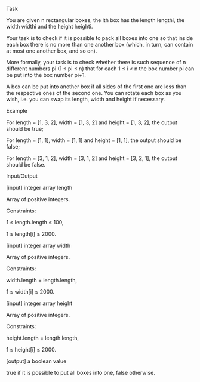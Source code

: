 Task

You are given n rectangular boxes, the ith box has the length lengthi,
the width widthi and the height heighti.

Your task is to check if it is possible to pack all boxes into one so
that inside each box there is no more than one another box (which, in
turn, can contain at most one another box, and so on).

More formally, your task is to check whether there is such sequence of
n different numbers pi (1 ≤ pi ≤ n) that for each 1 ≤ i < n the box
number pi can be put into the box number pi+1.

A box can be put into another box if all sides of the first one are
less than the respective ones of the second one. You can rotate each
box as you wish, i.e. you can swap its length, width and height if
necessary.

Example

For length = [1, 3, 2], width = [1, 3, 2] and height = [1, 3, 2], the output should be true;

For length = [1, 1], width = [1, 1] and height = [1, 1], the output should be false;

For length = [3, 1, 2], width = [3, 1, 2] and height = [3, 2, 1], the output should be false.

Input/Output

[input] integer array length

Array of positive integers.

Constraints:

1 ≤ length.length ≤ 100,

1 ≤ length[i] ≤ 2000.

[input] integer array width

Array of positive integers.

Constraints:

width.length = length.length,

1 ≤ width[i] ≤ 2000.

[input] integer array height

Array of positive integers.

Constraints:

height.length = length.length,

1 ≤ height[i] ≤ 2000.

[output] a boolean value

true if it is possible to put all boxes into one, false otherwise.
